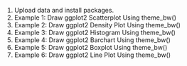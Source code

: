 
1) Upload data and install packages.
2) Example 1: Draw ggplot2 Scatterplot Using theme_bw()
3) Example 2: Draw ggplot2 Density Plot Using theme_bw()
4) Example 3: Draw ggplot2 Histogram Using theme_bw()
5) Example 4: Draw ggplot2 Barchart Using theme_bw()
6) Example 5: Draw ggplot2 Boxplot Using theme_bw()
7) Example 6: Draw ggplot2 Line Plot Using theme_bw() 
